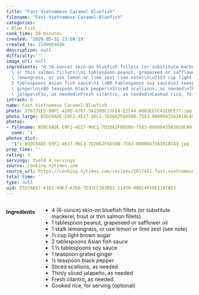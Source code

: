 ```yaml
---
title: "Fast Vietnamese Caramel Bluefish"
filename: "Fast-Vietnamese-Caramel-Bluefish"
categories:
- Blue Fish
cook_time: 20 minutes
created: '2020-05-31 23:58:19'
created_ts: 1590969499
description: null
difficulty: ''
image_url: null
ingredients: "4 (6-ounce) skin-on bluefish fillets (or substitute mackerel, trout\
  \ or thin salmon fillets)\n1 tablespoon peanut, grapeseed or safflower oil\n1 stalk\
  \ lemongrass, or use lemon or lime zest (see note)\n\u2153 cup light brown sugar\n\
  2 tablespoons Asian fish sauce\n1 \xBD tablespoons soy sauce\n1 teaspoon grated\
  \ ginger\n\xBD teaspoon black pepper\nSliced scallions, as needed\nThinly sliced\
  \ jalape\xF1o, as needed\nFresh cilantro, as needed\nCooked rice, for serving (optional)"
intrash: 0
name: Fast Vietnamese Caramel Bluefish
photo: 278371E5-8BFC-428D-A707-5A2508C13FE8-22544-0003EEFC42C0FE77.jpg
photo_large: B5DC6ADE-E9F2-4E17-96C1-7D2662F6D500-7583-0000043563018CA9.jpg
photos:
- filename: B5DC6ADE-E9F2-4E17-96C1-7D2662F6D500-7583-0000043563018CA9.jpg
  name: '1'
photos_dict:
  '1': B5DC6ADE-E9F2-4E17-96C1-7D2662F6D500-7583-0000043563018CA9.jpg
prep_time: ''
rating: 4
servings: Yield 4 servings
source: cooking.nytimes.com
source_url: https://cooking.nytimes.com/recipes/1017451-fast-vietnamese-caramel-bluefish
total_time: ''
type: null
uid: E557AA97-6162-49E3-A7E6-7D32CC383B53-11450-00014F58E1107A53
---
```

<div class="large-8 medium-7 columns" id="writeup">	</div><!-- #writeup -->
</div><!-- #row-one -->
<div class="row" id="row-two">	<div class="medium-4 small-5 columns"><h4 id="ingredients">Ingredients</h4><div class="box box-ingredients content"><ul>
<li>4 (6-ounce) skin-on bluefish fillets (or substitute mackerel, trout or thin salmon fillets)</li>
<li>1 tablespoon peanut, grapeseed or safflower oil</li>
<li>1 stalk lemongrass, or use lemon or lime zest (see note)</li>
<li>⅓ cup light brown sugar</li>
<li>2 tablespoons Asian fish sauce</li>
<li>1 ½ tablespoons soy sauce</li>
<li>1 teaspoon grated ginger</li>
<li>½ teaspoon black pepper</li>
<li>Sliced scallions, as needed</li>
<li>Thinly sliced jalapeño, as needed</li>
<li>Fresh cilantro, as needed</li>
<li>Cooked rice, for serving (optional)</li>
</ul>
</div>	</div>	<div class="medium-6 small-7 columns">	</div>